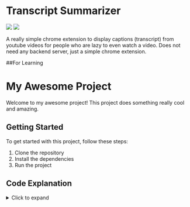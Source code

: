 # Transcript Summarizer

![](https://img.shields.io/badge/Chrome-Extension-blue.svg) ![](https://img.shields.io/badge/Version-1.0.0-green.svg)


A really simple chrome extension to display captions (transcript) from youtube videos for people who are lazy to even watch a video.
Does not need any backend server, just a simple chrome extension.

##For Learning

# My Awesome Project

Welcome to my awesome project! This project does something really cool and amazing.

## Getting Started

To get started with this project, follow these steps:

1. Clone the repository
2. Install the dependencies
3. Run the project

## Code Explanation

<details>
  <summary>Click to expand</summary>

  ```javascript
  const extractTranscript = response => {
      const transcript =
          response?.actions[0]?.updateEngagementPanelAction?.content?.transcriptRenderer?.body?.transcriptBodyRenderer?.cueGroups
              .map(cueGroup =>
                  cueGroup.transcriptCueGroupRenderer.cues
                      .map(cue => cue.transcriptCueRenderer.cue.simpleText.trim())
                      .join(' ')
              )
              .join(' ');
  
      return transcript;
  };
  
  const fetchTranscript = async (videoId, key) => {
      key = key || 'AIzaSyAO_FJ2SlqU8Q4STEHLGCilw_Y9_11qcW8';
      if (!videoId) {
          throw Error('Video Id is not provided');
          return;
      }
  
      const transcriptUrl = `https://www.youtube.com/youtubei/v1/get_transcript?key=${key}`;
  
      const requestOptions = {
          method: 'POST',
          headers: {
              'Content-Type': 'application/json',
          },
          body: JSON.stringify({
              context: {
                  client: {
                      clientName: 'WEB',
                      clientVersion: '2.9999099',
                  },
              },
              params: btoa(`\n\x0b${videoId}`),
          }),
      };
  
      try {
          const response = await fetch(transcriptUrl, requestOptions);
          const data = await response.json();
          return extractTranscript(data);
      } catch (error) {
          console.log(error);
      }
  };
  
  const getVideoId = url => {
      let regExp =
          /^.*(youtu\.be\/|v\/|u\/\w\/|embed\/|watch\?v=|\&v=)([^#\&\?]*).*/;
      let match = url.match(regExp);
      if (match && match[2].length == 11) {
          return match[2];
      }
  };
  
  const getTranscript = async sendResponse => {
      const url = window.location.href;
      const videoId = getVideoId(url);
  
      const transcript = await fetchTranscript(videoId);
      sendResponse({ transcript });
  };
  
  chrome.runtime.onMessage.addListener((request, sender, sendResponse) => {
      if (request.type === 'getTranscript') {
          getTranscript(sendResponse);
          return true;
      }
  });
 

  
    This code provides a set of functions that work together to fetch the transcript of a YouTube video and 
    return it to the caller. The getTranscript function takes a sendResponse callback function as an argument, 
    which it calls with the transcript data when it's ready.
    The fetchTranscript function is responsible for making a network request to the YouTube API to fetch the transcript data. 
    It takes a videoId and an optional key parameter, which defaults to a hardcoded value if not provided.

    The extractTranscript function takes the raw response data from the YouTube API and extracts the transcript text from it. 
    It uses a chain of optional chaining (?.) and nullish coalescing (??) operators to safely navigate through the response 
    object and handle any missing or undefined values.

    The getVideoId function extracts the video ID from a YouTube video URL using a regular expression.

    Finally, the chrome.runtime.onMessage.addListener function listens for a message with type 'getTranscript' and calls 
    the getTranscript function with a callback function to send the transcript data back to the caller.

